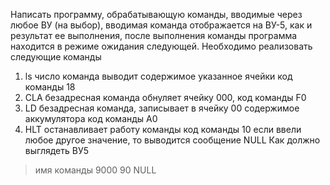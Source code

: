 Написать программу, обрабатывающую команды, вводимые через любое ВУ (на выбор), 
вводимая команда отображается на ВУ-5, как и результат ее выполнения, после выполнения команды программа находится в режиме ожидания следующей.
Необходимо реализовать следующие команды
1. ls число
команда выводит содержимое указанное ячейки
код команды 18
2. CLA безадресная команда обнуляет ячейку 000, код команды F0
3. LD безадресная команда, записывает в ячейку 00 содержимое аккумулятора
код команды А0
4. HLT останавливает работу команды код команды 10
если ввели любое другое значение, то выводится сообщение NULL
Как должно выглядеть ВУ5
> имя команды
9000
> 90
NULL
